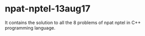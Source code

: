 # npat-nptel-13aug17
It contains the solution to all the 8 problems of npat nptel in C++ programming language.
